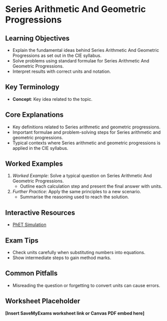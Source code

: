 # Series Arithmetic And Geometric Progressions

## Learning Objectives
- Explain the fundamental ideas behind Series Arithmetic And Geometric Progressions as set out in the CIE syllabus.
- Solve problems using standard formulae for Series Arithmetic And Geometric Progressions.
- Interpret results with correct units and notation.

## Key Terminology
- **Concept**: Key idea related to the topic.

## Core Explanations
- Key definitions related to Series arithmetic and geometric progressions.
- Important formulae and problem-solving steps for Series arithmetic and geometric progressions.
- Typical contexts where Series arithmetic and geometric progressions is applied in the CIE syllabus.

## Worked Examples
1. *Worked Example*: Solve a typical question on Series Arithmetic And Geometric Progressions.
   - Outline each calculation step and present the final answer with units.
2. *Further Practice*: Apply the same principles to a new scenario.
   - Summarise the reasoning used to reach the solution.

## Interactive Resources
- [PhET Simulation](https://phet.colorado.edu/)

## Exam Tips
- Check units carefully when substituting numbers into equations.
- Show intermediate steps to gain method marks.

## Common Pitfalls
- Misreading the question or forgetting to convert units can cause errors.

## Worksheet Placeholder
**[Insert SaveMyExams worksheet link or Canvas PDF embed here]**
